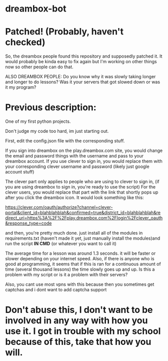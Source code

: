 # dreambox-bot


# Patched! (Probably, haven't checked)

So, the dreambox people found this repository and supposedly patched it. It would probably be kinda easy to fix again but I'm working on other things now so other people can do that. 

ALSO DREAMBOX PEOPLE: Do you know why it was slowly taking longer and longer to do lessons? Was it your servers that got slowed down or was it my program?

# Previous description:

One of my first python projects.

Don't judge my code too hard, im just starting out.

First, edit the config.json file with the corresponding stuff.

If you sign into dreambox on the play.dreambox.com site, you would change the email and password things with the username and pass to your dreambox account. If you use clever to sign in, you would replace them with your corresponding clever username and password (likely just google account stuff)

The clever part only applies to people who are using to clever to sign in, (if you are using dreambox to sign in, you're ready to use the script) For the clever users, you would replace that part with the link that shortly pops up after you click the dreambox icon. It would look something like this:

https://clever.com/oauth/authorize?channel=clever-portal&client_id=blahblahblah&confirmed=true&district_id=blahblahblah&redirect_uri=https%3A%2F%2Fplay.dreambox.com%2Flogin%2Fclever_oauth&response_type=code

and then, you're pretty much done. just install all of the modules in requirements.txt (haven't made it yet, just manually install the modules)and run the script **IN CMD** (or whatever you want to call it)

The average time for a lesson was around 1.3 seconds. it will be faster or slower depending on your internet speed. Also, if there is anyone who is good at programming, it seems that if this is ran for a continuous amount of time (several thousand lessons) the time slowly goes up and up. Is this a problem with my script or is it a problem with their servers?

Also, you cant use most vpns with this because then you sometimes get captchas and i dont want to add captcha support

# Don't abuse this, I don't want to be involved in any way with how you use it. I got in trouble with my school because of this, take that how you will.
